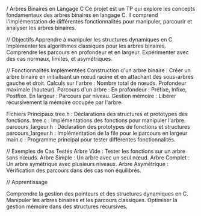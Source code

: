 / Arbres Binaires en Langage C
Ce projet est un TP qui explore les concepts fondamentaux des arbres binaires en langage C. Il comprend l'implémentation de différentes fonctionnalités pour manipuler, parcourir et analyser les arbres binaires.

// Objectifs
Apprendre à manipuler les structures dynamiques en C.
Implémenter les algorithmes classiques pour les arbres binaires.
Comprendre les parcours en profondeur et en largeur.
Expérimenter avec des cas normaux, limites, et asymétriques.

// Fonctionnalités Implémentées
Construction d'un arbre binaire : Créer un arbre binaire en initialisant un nœud racine et en attachant des sous-arbres gauche et droit.
Calculs sur l'arbre :
Nombre total de nœuds.
Profondeur maximale (hauteur).
Parcours d'un arbre :
En profondeur : Préfixe, Infixe, Postfixe.
En largeur : Parcours par niveau.
Gestion mémoire : Libérer récursivement la mémoire occupée par l'arbre.

Fichiers Principaux
tree.h : Déclarations des structures et prototypes des fonctions.
tree.c : Implémentations des fonctions pour manipuler l'arbre.
parcours_largeur.h : Déclaration des prototypes de fonctions et structures
parcours_largeur.h : Implémentation de la file pour le parcours en largeur
main.c : Programme principal pour tester différentes fonctionnalités.

// Exemples de Cas Testés
Arbre Vide : Tester les fonctions sur un arbre sans nœuds.
Arbre Simple : Un arbre avec un seul nœud.
Arbre Complet : Un arbre symétrique avec plusieurs niveaux.
Arbre Asymétrique : Vérification des parcours dans des cas non équilibrés.

// Apprentissage 

Comprendre la gestion des pointeurs et des structures dynamiques en C.
Manipuler les arbres binaires et les parcours classiques.
Optimiser la gestion mémoire dans des structures récursives.